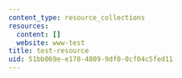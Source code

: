 ```yaml
---
content_type: resource_collections
resources:
  content: []
  website: www-test
title: test-resource
uid: 51bb069e-e178-4809-9df0-0cf04c5fed11
---
```

